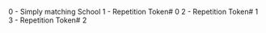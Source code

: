 
0 - Simply matching School
1 - Repetition Token# 0
2 - Repetition Token# 1
3 - Repetition Token# 2
